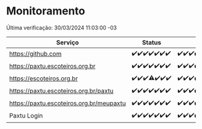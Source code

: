 # Monitoramento

Última verificação: 30/03/2024 11:03:00 -03

|Serviço|Status|Últimas 24h|
|---|---|---|
|https://github.com|<span title="2024-03-23: OK=24">✔️</span><span title="2024-03-24: OK=24">✔️</span><span title="2024-03-25: OK=24">✔️</span><span title="2024-03-26: OK=24">✔️</span><span title="2024-03-27: OK=24">✔️</span><span title="2024-03-28: OK=24">✔️</span><span title="2024-03-29: OK=14">✔️</span>|<span title="29/03/2024 11:04:00 -03 : 200">✔️</span><span title="29/03/2024 12:05:00 -03 : 200">✔️</span><span title="29/03/2024 13:06:00 -03 : 200">✔️</span><span title="29/03/2024 14:06:00 -03 : 200">✔️</span><span title="29/03/2024 15:07:00 -03 : 200">✔️</span><span title="29/03/2024 16:02:00 -03 : 200">✔️</span><span title="29/03/2024 17:07:00 -03 : 200">✔️</span><span title="29/03/2024 18:03:00 -03 : 200">✔️</span><span title="29/03/2024 19:04:00 -03 : 200">✔️</span><span title="29/03/2024 20:04:00 -03 : 200">✔️</span><span title="29/03/2024 21:28:00 -03 : 200">✔️</span><span title="29/03/2024 22:36:00 -03 : 200">✔️</span><span title="29/03/2024 23:10:00 -03 : 200">✔️</span><span title="30/03/2024 00:09:00 -03 : 200">✔️</span><span title="30/03/2024 01:07:00 -03 : 200">✔️</span><span title="30/03/2024 02:04:00 -03 : 200">✔️</span><span title="30/03/2024 03:07:00 -03 : 200">✔️</span><span title="30/03/2024 04:06:00 -03 : 200">✔️</span><span title="30/03/2024 05:09:00 -03 : 200">✔️</span><span title="30/03/2024 06:04:00 -03 : 200">✔️</span><span title="30/03/2024 07:06:00 -03 : 200">✔️</span><span title="30/03/2024 08:04:00 -03 : 200">✔️</span><span title="30/03/2024 09:09:00 -03 : 200">✔️</span><span title="30/03/2024 10:07:00 -03 : 200">✔️</span><span title="30/03/2024 11:03:00 -03 : 200">✔️</span>|
|https://paxtu.escoteiros.org.br|<span title="2024-03-23: OK=24">✔️</span><span title="2024-03-24: OK=24">✔️</span><span title="2024-03-25: OK=24">✔️</span><span title="2024-03-26: OK=24">✔️</span><span title="2024-03-27: OK=24">✔️</span><span title="2024-03-28: OK=24">✔️</span><span title="2024-03-29: OK=14">✔️</span>|<span title="29/03/2024 11:04:00 -03 : 200">✔️</span><span title="29/03/2024 12:05:00 -03 : 200">✔️</span><span title="29/03/2024 13:06:00 -03 : 200">✔️</span><span title="29/03/2024 14:06:00 -03 : 200">✔️</span><span title="29/03/2024 15:07:00 -03 : 200">✔️</span><span title="29/03/2024 16:02:00 -03 : 200">✔️</span><span title="29/03/2024 17:07:00 -03 : 200">✔️</span><span title="29/03/2024 18:03:00 -03 : 200">✔️</span><span title="29/03/2024 19:04:00 -03 : 200">✔️</span><span title="29/03/2024 20:04:00 -03 : 200">✔️</span><span title="29/03/2024 21:28:00 -03 : 200">✔️</span><span title="29/03/2024 22:36:00 -03 : 200">✔️</span><span title="29/03/2024 23:10:00 -03 : 200">✔️</span><span title="30/03/2024 00:09:00 -03 : 200">✔️</span><span title="30/03/2024 01:07:00 -03 : 200">✔️</span><span title="30/03/2024 02:04:00 -03 : 200">✔️</span><span title="30/03/2024 03:07:00 -03 : 200">✔️</span><span title="30/03/2024 04:06:00 -03 : 200">✔️</span><span title="30/03/2024 05:09:00 -03 : 200">✔️</span><span title="30/03/2024 06:04:00 -03 : 200">✔️</span><span title="30/03/2024 07:06:00 -03 : 200">✔️</span><span title="30/03/2024 08:04:00 -03 : 200">✔️</span><span title="30/03/2024 09:09:00 -03 : 200">✔️</span><span title="30/03/2024 10:07:00 -03 : 200">✔️</span><span title="30/03/2024 11:03:00 -03 : 200">✔️</span>|
|https://escoteiros.org.br|<span title="2024-03-23: OK=24">✔️</span><span title="2024-03-24: OK=24">✔️</span><span title="2024-03-25: OK=24">✔️</span><span title="2024-03-26: OK=23, Falhas=1">⚠️</span><span title="2024-03-27: OK=24">✔️</span><span title="2024-03-28: OK=24">✔️</span><span title="2024-03-29: OK=14">✔️</span>|<span title="29/03/2024 11:04:00 -03 : 200">✔️</span><span title="29/03/2024 12:05:00 -03 : 200">✔️</span><span title="29/03/2024 13:06:00 -03 : 200">✔️</span><span title="29/03/2024 14:06:00 -03 : 200">✔️</span><span title="29/03/2024 15:07:00 -03 : 200">✔️</span><span title="29/03/2024 16:02:00 -03 : 200">✔️</span><span title="29/03/2024 17:07:00 -03 : 200">✔️</span><span title="29/03/2024 18:03:00 -03 : 200">✔️</span><span title="29/03/2024 19:04:00 -03 : 200">✔️</span><span title="29/03/2024 20:04:00 -03 : 200">✔️</span><span title="29/03/2024 21:28:00 -03 : 200">✔️</span><span title="29/03/2024 22:36:00 -03 : 200">✔️</span><span title="29/03/2024 23:10:00 -03 : 200">✔️</span><span title="30/03/2024 00:09:00 -03 : 200">✔️</span><span title="30/03/2024 01:07:00 -03 : 200">✔️</span><span title="30/03/2024 02:04:00 -03 : 200">✔️</span><span title="30/03/2024 03:07:00 -03 : 200">✔️</span><span title="30/03/2024 04:06:00 -03 : 200">✔️</span><span title="30/03/2024 05:09:00 -03 : 200">✔️</span><span title="30/03/2024 06:04:00 -03 : 200">✔️</span><span title="30/03/2024 07:06:00 -03 : 200">✔️</span><span title="30/03/2024 08:04:00 -03 : 200">✔️</span><span title="30/03/2024 09:09:00 -03 : 200">✔️</span><span title="30/03/2024 10:07:00 -03 : 200">✔️</span><span title="30/03/2024 11:03:00 -03 : 200">✔️</span>|
|https://paxtu.escoteiros.org.br/paxtu|<span title="2024-03-23: OK=24">✔️</span><span title="2024-03-24: OK=24">✔️</span><span title="2024-03-25: OK=24">✔️</span><span title="2024-03-26: OK=24">✔️</span><span title="2024-03-27: OK=24">✔️</span><span title="2024-03-28: OK=24">✔️</span><span title="2024-03-29: OK=14">✔️</span>|<span title="29/03/2024 11:04:00 -03 : 200">✔️</span><span title="29/03/2024 12:05:00 -03 : 200">✔️</span><span title="29/03/2024 13:06:00 -03 : 200">✔️</span><span title="29/03/2024 14:06:00 -03 : 200">✔️</span><span title="29/03/2024 15:07:00 -03 : 200">✔️</span><span title="29/03/2024 16:02:00 -03 : 200">✔️</span><span title="29/03/2024 17:07:00 -03 : 200">✔️</span><span title="29/03/2024 18:03:00 -03 : 200">✔️</span><span title="29/03/2024 19:04:00 -03 : 200">✔️</span><span title="29/03/2024 20:04:00 -03 : 200">✔️</span><span title="29/03/2024 21:28:00 -03 : 200">✔️</span><span title="29/03/2024 22:36:00 -03 : 200">✔️</span><span title="29/03/2024 23:10:00 -03 : 200">✔️</span><span title="30/03/2024 00:09:00 -03 : 200">✔️</span><span title="30/03/2024 01:07:00 -03 : 200">✔️</span><span title="30/03/2024 02:04:00 -03 : 200">✔️</span><span title="30/03/2024 03:07:00 -03 : 200">✔️</span><span title="30/03/2024 04:06:00 -03 : 200">✔️</span><span title="30/03/2024 05:09:00 -03 : 200">✔️</span><span title="30/03/2024 06:04:00 -03 : 200">✔️</span><span title="30/03/2024 07:06:00 -03 : 200">✔️</span><span title="30/03/2024 08:04:00 -03 : 200">✔️</span><span title="30/03/2024 09:09:00 -03 : 200">✔️</span><span title="30/03/2024 10:07:00 -03 : 200">✔️</span><span title="30/03/2024 11:03:00 -03 : 200">✔️</span>|
|https://paxtu.escoteiros.org.br/meupaxtu|<span title="2024-03-23: OK=24">✔️</span><span title="2024-03-24: OK=24">✔️</span><span title="2024-03-25: OK=24">✔️</span><span title="2024-03-26: OK=24">✔️</span><span title="2024-03-27: OK=24">✔️</span><span title="2024-03-28: OK=24">✔️</span><span title="2024-03-29: OK=14">✔️</span>|<span title="29/03/2024 11:04:00 -03 : 200">✔️</span><span title="29/03/2024 12:05:00 -03 : 200">✔️</span><span title="29/03/2024 13:06:00 -03 : 200">✔️</span><span title="29/03/2024 14:06:00 -03 : 200">✔️</span><span title="29/03/2024 15:07:00 -03 : 200">✔️</span><span title="29/03/2024 16:02:00 -03 : 200">✔️</span><span title="29/03/2024 17:07:00 -03 : 200">✔️</span><span title="29/03/2024 18:03:00 -03 : 200">✔️</span><span title="29/03/2024 19:04:00 -03 : 200">✔️</span><span title="29/03/2024 20:04:00 -03 : 200">✔️</span><span title="29/03/2024 21:28:00 -03 : 200">✔️</span><span title="29/03/2024 22:36:00 -03 : 200">✔️</span><span title="29/03/2024 23:10:00 -03 : 200">✔️</span><span title="30/03/2024 00:09:00 -03 : 200">✔️</span><span title="30/03/2024 01:07:00 -03 : 200">✔️</span><span title="30/03/2024 02:04:00 -03 : 200">✔️</span><span title="30/03/2024 03:07:00 -03 : 200">✔️</span><span title="30/03/2024 04:06:00 -03 : 200">✔️</span><span title="30/03/2024 05:09:00 -03 : 200">✔️</span><span title="30/03/2024 06:04:00 -03 : 200">✔️</span><span title="30/03/2024 07:06:00 -03 : 200">✔️</span><span title="30/03/2024 08:04:00 -03 : 200">✔️</span><span title="30/03/2024 09:09:00 -03 : 200">✔️</span><span title="30/03/2024 10:07:00 -03 : 200">✔️</span><span title="30/03/2024 11:03:00 -03 : 200">✔️</span>|
|Paxtu Login|<span title="2024-03-23: OK=24">✔️</span><span title="2024-03-24: OK=24">✔️</span><span title="2024-03-25: OK=24">✔️</span><span title="2024-03-26: OK=24">✔️</span><span title="2024-03-27: OK=24">✔️</span><span title="2024-03-28: OK=24">✔️</span><span title="2024-03-29: OK=14">✔️</span>|<span title="29/03/2024 11:04:00 -03 : 200">✔️</span><span title="29/03/2024 12:05:00 -03 : 200">✔️</span><span title="29/03/2024 13:06:00 -03 : 200">✔️</span><span title="29/03/2024 14:06:00 -03 : 200">✔️</span><span title="29/03/2024 15:07:00 -03 : 200">✔️</span><span title="29/03/2024 16:02:00 -03 : 200">✔️</span><span title="29/03/2024 17:07:00 -03 : 200">✔️</span><span title="29/03/2024 18:03:00 -03 : 200">✔️</span><span title="29/03/2024 19:04:00 -03 : 200">✔️</span><span title="29/03/2024 20:04:00 -03 : 200">✔️</span><span title="29/03/2024 21:28:00 -03 : 200">✔️</span><span title="29/03/2024 22:36:00 -03 : 200">✔️</span><span title="29/03/2024 23:10:00 -03 : 200">✔️</span><span title="30/03/2024 00:09:00 -03 : 200">✔️</span><span title="30/03/2024 01:07:00 -03 : 200">✔️</span><span title="30/03/2024 02:04:00 -03 : 200">✔️</span><span title="30/03/2024 03:07:00 -03 : 200">✔️</span><span title="30/03/2024 04:06:00 -03 : 200">✔️</span><span title="30/03/2024 05:09:00 -03 : 200">✔️</span><span title="30/03/2024 06:04:00 -03 : 200">✔️</span><span title="30/03/2024 07:06:00 -03 : 200">✔️</span><span title="30/03/2024 08:04:00 -03 : 200">✔️</span><span title="30/03/2024 09:09:00 -03 : 200">✔️</span><span title="30/03/2024 10:07:00 -03 : 200">✔️</span><span title="30/03/2024 11:03:00 -03 : 200">✔️</span>|
